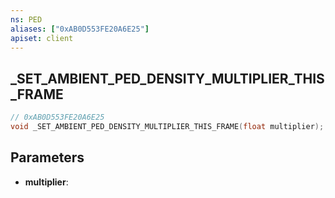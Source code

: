 ```yaml
---
ns: PED
aliases: ["0xAB0D553FE20A6E25"]
apiset: client
---
```

## _SET_AMBIENT_PED_DENSITY_MULTIPLIER_THIS_FRAME

```c
// 0xAB0D553FE20A6E25
void _SET_AMBIENT_PED_DENSITY_MULTIPLIER_THIS_FRAME(float multiplier);
```


## Parameters
* **multiplier**:



